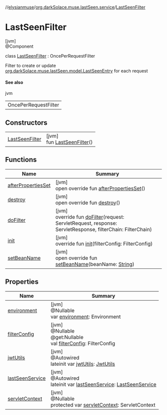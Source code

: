 //[elysianmuse](../../../index.md)/[org.darkSolace.muse.lastSeen.service](../index.md)/[LastSeenFilter](index.md)

# LastSeenFilter

[jvm]\
@Component

class [LastSeenFilter](index.md) : OncePerRequestFilter

Filter to create or update [org.darkSolace.muse.lastSeen.model.LastSeenEntry](../../org.darkSolace.muse.lastSeen.model/-last-seen-entry/index.md) for each request

#### See also

jvm

| |
|---|
| OncePerRequestFilter |

## Constructors

| | |
|---|---|
| [LastSeenFilter](-last-seen-filter.md) | [jvm]<br>fun [LastSeenFilter](-last-seen-filter.md)() |

## Functions

| Name | Summary |
|---|---|
| [afterPropertiesSet](../../org.darkSolace.muse.security.service/-auth-token-filter/index.md#2115246148%2FFunctions%2F-1216412040) | [jvm]<br>open override fun [afterPropertiesSet](../../org.darkSolace.muse.security.service/-auth-token-filter/index.md#2115246148%2FFunctions%2F-1216412040)() |
| [destroy](../../org.darkSolace.muse.security.service/-auth-token-filter/index.md#-1289270679%2FFunctions%2F-1216412040) | [jvm]<br>open override fun [destroy](../../org.darkSolace.muse.security.service/-auth-token-filter/index.md#-1289270679%2FFunctions%2F-1216412040)() |
| [doFilter](../../org.darkSolace.muse.security.service/-auth-token-filter/index.md#-1038434982%2FFunctions%2F-1216412040) | [jvm]<br>override fun [doFilter](../../org.darkSolace.muse.security.service/-auth-token-filter/index.md#-1038434982%2FFunctions%2F-1216412040)(request: ServletRequest, response: ServletResponse, filterChain: FilterChain) |
| [init](../../org.darkSolace.muse.security.service/-auth-token-filter/index.md#-1306378036%2FFunctions%2F-1216412040) | [jvm]<br>override fun [init](../../org.darkSolace.muse.security.service/-auth-token-filter/index.md#-1306378036%2FFunctions%2F-1216412040)(filterConfig: FilterConfig) |
| [setBeanName](../../org.darkSolace.muse.security.service/-auth-token-filter/index.md#719905502%2FFunctions%2F-1216412040) | [jvm]<br>open override fun [setBeanName](../../org.darkSolace.muse.security.service/-auth-token-filter/index.md#719905502%2FFunctions%2F-1216412040)(beanName: [String](https://kotlinlang.org/api/latest/jvm/stdlib/kotlin/-string/index.html)) |

## Properties

| Name | Summary |
|---|---|
| [environment](../../org.darkSolace.muse.security.service/-auth-token-filter/index.md#179565424%2FProperties%2F-1216412040) | [jvm]<br>@Nullable<br>var [environment](../../org.darkSolace.muse.security.service/-auth-token-filter/index.md#179565424%2FProperties%2F-1216412040): Environment |
| [filterConfig](../../org.darkSolace.muse.security.service/-auth-token-filter/index.md#653156989%2FProperties%2F-1216412040) | [jvm]<br>@Nullable<br>@get:Nullable<br>val [filterConfig](../../org.darkSolace.muse.security.service/-auth-token-filter/index.md#653156989%2FProperties%2F-1216412040): FilterConfig |
| [jwtUtils](jwt-utils.md) | [jvm]<br>@Autowired<br>lateinit var [jwtUtils](jwt-utils.md): [JwtUtils](../../org.darkSolace.muse.security.service/-jwt-utils/index.md) |
| [lastSeenService](last-seen-service.md) | [jvm]<br>@Autowired<br>lateinit var [lastSeenService](last-seen-service.md): [LastSeenService](../-last-seen-service/index.md) |
| [servletContext](../../org.darkSolace.muse.security.service/-auth-token-filter/index.md#1632496429%2FProperties%2F-1216412040) | [jvm]<br>@Nullable<br>protected var [servletContext](../../org.darkSolace.muse.security.service/-auth-token-filter/index.md#1632496429%2FProperties%2F-1216412040): ServletContext |
